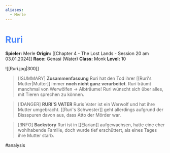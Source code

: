 ```yaml
---
aliases:
  - Merle
---
```

# <font color = 4d88fd>Ruri</font>

**Spieler:** Merle
**Origin:** [[Chapter 4 - The Lost Lands - Session 20 am 03.01.2024]]
**Race:** Genasi (Water)
**Class:** Monk 
**Level:** 10

![[Ruri.jpg|300]]

>[!SUMMARY] **Zusammenfassung**
>Ruri hat den Tod ihrer [[Ruri's Mutter|Mutter]] immer **noch nicht ganz verarbeitet**. Ruri träumt manchmal von Werwölfen -> Albträume!
>Ruri wünscht sich über alles, mit Tieren sprechen zu können.

>[!DANGER] **RURI'S VATER**
>Ruris Vater ist ein Werwolf und hat ihre Mutter umgebracht. [[Ruri's Schwester]] geht allerdings aufgrund der Bissspuren davon aus, dass Atto der Mörder war.

>[!INFO] **Backstory**
>Ruri ist in [[Elarian]] aufgewachsen, hatte eine eher wohlhabende Familie, doch wurde tief erschüttert, als eines Tages ihre Mutter starb.

#analysis 